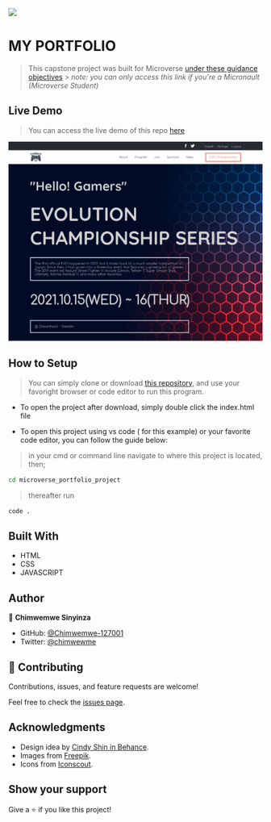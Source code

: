 ![](https://img.shields.io/badge/Microverse-blueviolet)

# MY PORTFOLIO

> This capstone project was built for Microverse [under these guidance objectives](https://github.com/microverseinc/curriculum-html-css/blob/main/capstone/html_capstone.md) > _note: you can only access this link if you're a Micronault (Microverse Student)_

## Live Demo
>   You can access the live demo of this repo [here](https://chimwemwe-127001.github.io/module_1_capstone/)

![screenshot](./assets/images/Desktop_preview.png)

## How to Setup
> You can simply clone or download [this repository](https://github.com/Chimwemwe-127001/module_1_capstone), and use your favoright browser or code editor to run this program.

- To open the project after download, simply double click the index.html file

- To open this project using vs code ( for this example) or your favorite code editor, you can follow the guide below:
> in your cmd or command line navigate to where this project is located, then;
```cmd
cd microverse_portfolio_project 
```
> thereafter run
```cmd
code .
```

## Built With

- HTML
- CSS
- JAVASCRIPT

## Author

👤 **Chimwemwe Sinyinza**

- GitHub: [@Chimwemwe-127001](https://github.com/Chimwemwe-127001)
- Twitter: [@chimwewme](https://twitter.com/chimwemwe)

## 🤝 Contributing

Contributions, issues, and feature requests are welcome!

Feel free to check the [issues page](../../issues/).

## Acknowledgments
- Design idea by [Cindy Shin in Behance](https://www.behance.net/adagio07).
- Images from [Freepik](https://www.freepik.com).
- Icons from [Iconscout](https://iconscout.com). 

## Show your support

Give a ⭐️ if you like this project!
